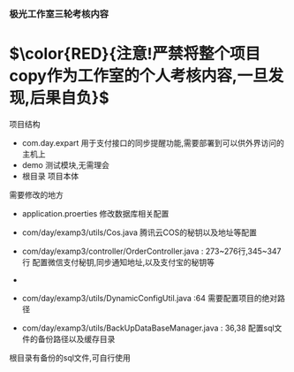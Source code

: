 ### 极光工作室三轮考核内容

# $\color{RED}{注意!严禁将整个项目copy作为工作室的个人考核内容,一旦发现,后果自负}$

项目结构

- com.day.expart 用于支付接口的同步提醒功能,需要部署到可以供外界访问的主机上
- demo 测试模块,无需理会
- 根目录 项目本体

需要修改的地方

- application.proerties 修改数据库相关配置

- com/day/examp3/utils/Cos.java 腾讯云COS的秘钥以及地址等配置

- com/day/examp3/controller/OrderController.java : 273~276行,345~347行 配置微信支付秘钥,同步通知地址,以及支付宝的秘钥等
- 
- com/day/examp3/utils/DynamicConfigUtil.java :64 需要配置项目的绝对路径

- com/day/examp3/utils/BackUpDataBaseManager.java : 36,38 配置sql文件的备份路径以及缓存目录

根目录有备份的sql文件,可自行使用
